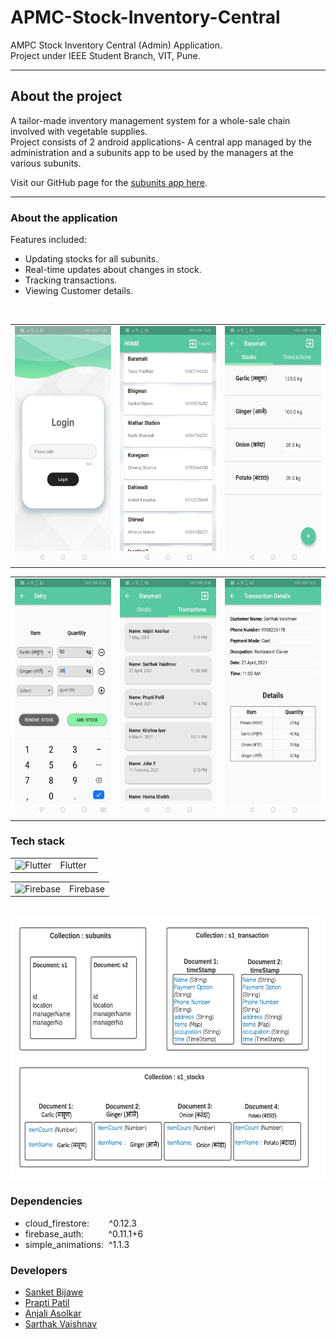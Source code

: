 # APMC-Stock-Inventory-Central
AMPC Stock Inventory Central (Admin) Application. <br>Project under IEEE Student Branch, VIT, Pune.<hr>

## About the project

A tailor-made inventory management system for a whole-sale chain involved with vegetable supplies.<br>
Project consists of 2 android applications- A central app managed by the administration and a subunits app to be used by the managers at the various subunits.

Visit our GitHub page for the <a href = "https://github.com/IEEE-SB-VIT-Pune/APMC-Stock-Inventory-SubUnit">subunits app here</a>.
<hr>

### About the application

Features included:
<ul>
 <li> Updating stocks for all subunits.
 <li> Real-time updates about changes in stock.  
 <li> Tracking transactions.
 <li> Viewing Customer details.
</ul><br>

<table>
  <tr>
    <td><img src = "https://github.com/IEEE-SB-VIT-Pune/APMC-Stock-Inventory-Central/blob/master/assets/images/login.jpeg" alt = "LoginPage" width = "180" height = "380"></td>
    <td><img src = "https://github.com/IEEE-SB-VIT-Pune/APMC-Stock-Inventory-Central/blob/master/assets/images/StoreList.jpeg" alt = "StoreList" width = "180" height = "380"></td>
    <td><img src = "https://github.com/IEEE-SB-VIT-Pune/APMC-Stock-Inventory-Central/blob/master/assets/images/Stocks.jpeg" alt = "Stocks" width = "180" height = "380"></td>
  </tr>
</table>
<table>
  <tr>
    <td><img src = "https://github.com/IEEE-SB-VIT-Pune/APMC-Stock-Inventory-Central/blob/master/assets/images/UpdatingStock.jpeg" alt = "UpdatingStock" width = "180" height = "380"></td>
    <td><img src = "https://github.com/IEEE-SB-VIT-Pune/APMC-Stock-Inventory-Central/blob/master/assets/images/Transactions.jpeg" alt = "Transactions" width = "180" height = "380"></td>
    <td><img src = "https://github.com/IEEE-SB-VIT-Pune/APMC-Stock-Inventory-Central/blob/master/assets/images/TransactionDetails.jpeg" alt = "TransactionDetails" width = "180" height = "380"></td>
  </tr>
</table>


### Tech stack

<table>
  <tr>
    <td><img src = "https://cdn.icon-icons.com/icons2/2107/PNG/512/file_type_flutter_icon_130599.png" alt="Flutter" width="50" height="50"></td>
    <td>Flutter &nbsp&nbsp</td>
  </tr>
</table>
<table>
<tr>
    <td><img src = "https://cdn4.iconfinder.com/data/icons/google-i-o-2016/512/google_firebase-2-512.png" alt="Firebase" width="50" height="50"></td>
    <td>Firebase</td>
  </tr>  
</table>
<br>
<img src = "https://github.com/IEEE-SB-VIT-Pune/APMC-Stock-Inventory-Central/blob/master/assets/images/Database_schema.png" alt="Database Schema" width="630" height="420">

### Dependencies
<ul>
 <li> cloud_firestore:&nbsp &nbsp &nbsp &nbsp ^0.12.3
 <li> firebase_auth:&nbsp &nbsp &nbsp &nbsp &nbsp ^0.11.1+6
 <li> simple_animations:&nbsp ^1.1.3
</ul>  

### Developers

<ul>
 <li><a href="https://www.linkedin.com/in/sanket-bijawe/" > Sanket Bijawe</a> 
 <li><a href="https://www.linkedin.com/in/prapti-patil-02ba72192/" > Prapti Patil </a> 
 <li><a href="https://www.linkedin.com/in/anjali-asolkar/"> Anjali Asolkar </a> 
 <li><a href="https://www.linkedin.com/in/sarthak-vaishnav-038a57174/" > Sarthak Vaishnav </a> 
</ul>
